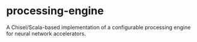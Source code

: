 # processing-engine
A Chisel/Scala-based implementation of a configurable processing engine for neural network accelerators.
